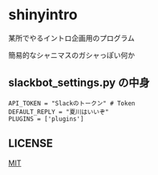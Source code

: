 # shinyintro

某所でやるイントロ企画用のプログラム

簡易的なシャニマスのガシャっぽい何か

## slackbot_settings.py の中身
```
API_TOKEN = "Slackのトークン" # Token
DEFAULT_REPLY = "夏川はいいぞ"
PLUGINS = ['plugins']
```

## LICENSE
[MIT](LICENSE)
